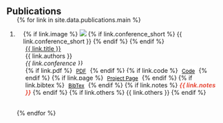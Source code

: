 <h2 id="publications" style="margin: 2px 0px -15px;">Publications</h2>

<div class="publications">
<ol class="bibliography">

{% for link in site.data.publications.main %}

<li>
<div class="pub-row">
  <div class="col-sm-3 abbr" style="position: relative ;padding-right: 15px;padding-left: 15px;">
    {% if link.image %} 
    <img src="{{ link.image }}" class="teaser img-fluid z-depth-1" style="width=100;height=auto">
    {% if link.conference_short %} 
    <abbr class="badge">{{ link.conference_short }}</abbr>
    {% endif %}
    {% endif %}
  </div>
  <div class="col-sm-9" style="position: relative ;padding-right: 15px;padding-left: 20px;">
      <div class="title"><a href="{{ link.pdf }}">{{ link.title }}</a></div>
      <div class="author">{{ link.authors }}</div>
      <div class="periodical"><em>{{ link.conference }}</em>
      </div>
    <div class="links">
      {% if link.pdf %} 
      <a href="{{ link.pdf }}" class="btn btn-sm z-depth-0" role="button" target="_blank" style="font-size:12px;">PDF</a>
      {% endif %}
      {% if link.code %} 
      <a href="{{ link.code }}" class="btn btn-sm z-depth-0" role="button" target="_blank" style="font-size:12px;">Code</a>
      {% endif %}
      {% if link.page %} 
      <a href="{{ link.page }}" class="btn btn-sm z-depth-0" role="button" target="_blank" style="font-size:12px;">Project Page</a>
      {% endif %}
      {% if link.bibtex %} 
      <a href="{{ link.bibtex }}" class="btn btn-sm z-depth-0" role="button" target="_blank" style="font-size:12px;">BibTex</a>
      {% endif %}
      {% if link.notes %} 
      <strong> <i style="color:#e74d3c">{{ link.notes }}</i></strong>
      {% endif %}
      {% if link.others %} 
      {{ link.others }}
      {% endif %}
    </div>
  </div>
</div>
</li>
<br>

{% endfor %}
<!-- <a id="show-more-btn" class="btn btn-sm z-depth-0" role="button" style="position: relative; font-family: Georgia; font-size: 12px; margin-top: 15px;" onclick="togglePublications()">Show more</a>   -->
</ol>
</div>

<script>
  function togglePublications() {
    // Select all hidden items
    const hiddenItems = document.querySelectorAll('.pub-item.hidden');
    const visibleItems = document.querySelectorAll('.pub-item:not(.hidden)');
    const showMoreBtn = document.getElementById('show-more-btn');

    if (hiddenItems.length > 0) {
      // Show all hidden items if there are any
      hiddenItems.forEach(item => item.classList.remove('hidden'));
      showMoreBtn.textContent = 'Show less';
    } else {
      // Hide all items after the third when "Show less" is clicked
      visibleItems.forEach((item, index) => {
        if (index >= 3) {
          item.classList.add('hidden');
        }
      });
      showMoreBtn.textContent = 'Show more';

      // Scroll back to the top of the publications section for better user experience.
      window.scrollTo({
        top: document.getElementById('publications').offsetTop,
        behavior: 'smooth'
      });
    }
  }
</script>

<style>
  .hidden {
    display: none;
  }

  .btn.z-depth-0 {
    background-color: #ffffff; /* Adjust this to match your button color */
    color: #000000;
    border: #000000;
    padding: 5px 5px;
    border-radius: 4px;
    text-align: center;
    cursor: pointer;
  }

  .btn.z-depth-0:hover {
    background-color: #D3D3D3; /* Slightly darker shade for hover */
  }
</style>
